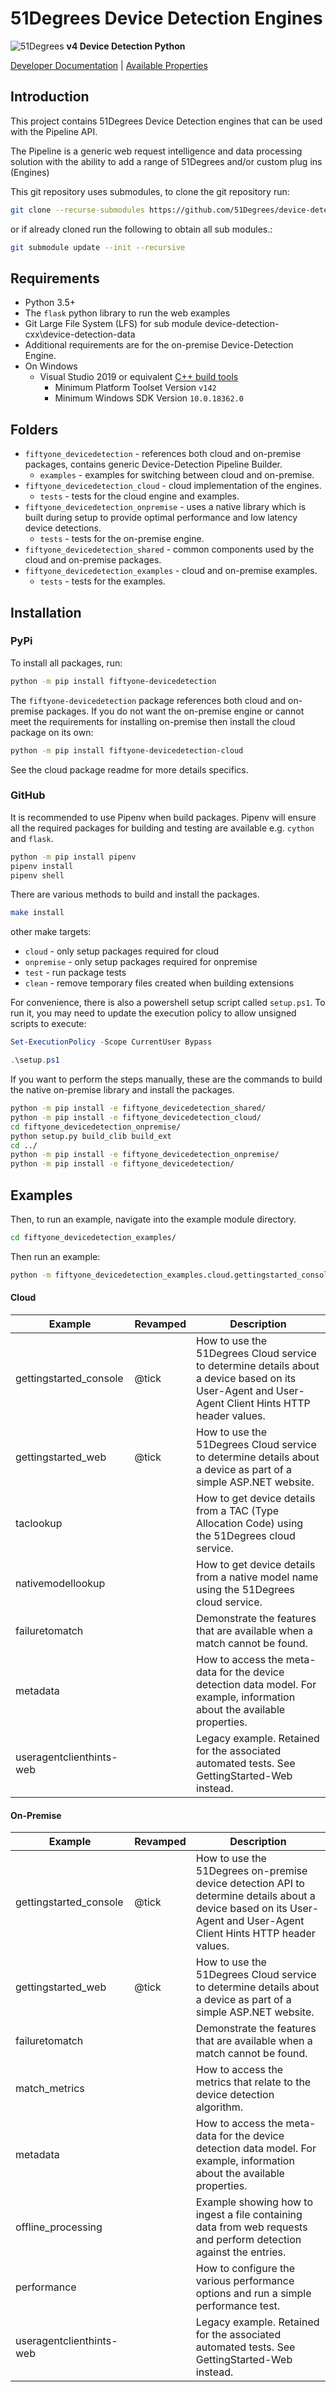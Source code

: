 # 51Degrees Device Detection Engines

![51Degrees](https://51degrees.com/DesktopModules/FiftyOne/Distributor/Logo.ashx?utm_source=github&utm_medium=repository&utm_content=readme_main&utm_campaign=python-open-source "THE Fastest and Most Accurate Device Detection") **v4 Device Detection Python**

[Developer Documentation](https://51degrees.com/device-detection-python/index.html?utm_source=github&utm_medium=repository&utm_content=property_dictionary&utm_campaign=python-open-source "Developer Documentation") | [Available Properties](https://51degrees.com/resources/property-dictionary?utm_source=github&utm_medium=repository&utm_content=property_dictionary&utm_campaign=python-open-source "View all available properties and values")

## Introduction

This project contains 51Degrees Device Detection engines that can be used with the Pipeline API.

The Pipeline is a generic web request intelligence and data processing solution with the ability to add a range of 51Degrees and/or custom plug ins (Engines)

This git repository uses submodules, to clone the git repository run:

```bash
git clone --recurse-submodules https://github.com/51Degrees/device-detection-python.git
```

or if already cloned run the following to obtain all sub modules.:

```bash
git submodule update --init --recursive
```

## Requirements

* Python 3.5+
* The `flask` python library to run the web examples
* Git Large File System (LFS) for sub module device-detection-cxx\device-detection-data
* Additional requirements are for the on-premise Device-Detection Engine.
* On Windows
  * Visual Studio 2019 or equivalent [C++ build tools](https://visualstudio.microsoft.com/visual-cpp-build-tools/)
    * Minimum Platform Toolset Version `v142`
    * Minimum Windows SDK Version `10.0.18362.0`
## Folders

* `fiftyone_devicedetection` - references both cloud and on-premise packages, contains generic Device-Detection Pipeline Builder.
  * `examples` - examples for switching between cloud and on-premise.
* `fiftyone_devicedetection_cloud` - cloud implementation of the engines.
  * `tests` - tests for the cloud engine and examples.
* `fiftyone_devicedetection_onpremise` - uses a native library which is built during setup to provide optimal performance and low latency device detections.
  * `tests` - tests for the on-premise engine.
* `fiftyone_devicedetection_shared` - common components used by the cloud and on-premise packages.
* `fiftyone_devicedetection_examples` - cloud and on-premise examples.
  * `tests` - tests for the examples.

## Installation

### PyPi

To install all packages, run:

```bash
python -m pip install fiftyone-devicedetection
```

The `fiftyone-devicedetection` package references both cloud and on-premise packages. If you do 
not want the on-premise engine or cannot meet the requirements for installing on-premise then 
install the cloud package on its own:

```bash
python -m pip install fiftyone-devicedetection-cloud
```

See the cloud package readme for more details specifics.

### GitHub

It is recommended to use Pipenv when build packages. Pipenv will ensure all the required packages 
for building and testing are available e.g. `cython` and `flask`.

```bash
python -m pip install pipenv
pipenv install
pipenv shell
```

There are various methods to build and install the packages.

```bash
make install
```

other make targets:

* `cloud` - only setup packages required for cloud
* `onpremise` - only setup packages required for onpremise
* `test` - run package tests
* `clean` - remove temporary files created when building extensions

For convenience, there is also a powershell setup script called `setup.ps1`. To run it, you may 
need to update the execution policy to allow unsigned scripts to execute:

```powershell
Set-ExecutionPolicy -Scope CurrentUser Bypass

.\setup.ps1
```

If you want to perform the steps manually, these are the commands to build the native on-premise
library and install the packages.

```bash
python -m pip install -e fiftyone_devicedetection_shared/
python -m pip install -e fiftyone_devicedetection_cloud/
cd fiftyone_devicedetection_onpremise/
python setup.py build_clib build_ext
cd ../
python -m pip install -e fiftyone_devicedetection_onpremise/
python -m pip install -e fiftyone_devicedetection/
```

## Examples

Then, to run an example, navigate into the example module directory.

```bash
cd fiftyone_devicedetection_examples/
```

Then run an example:

```bash
python -m fiftyone_devicedetection_examples.cloud.gettingstarted_console
```

#### Cloud

| Example                                | Revamped           | Description |
|----------------------------------------|--------------------|-------------|
| gettingstarted_console                 | @tick              | How to use the 51Degrees Cloud service to determine details about a device based on its User-Agent and User-Agent Client Hints HTTP header values. |
| gettingstarted_web                     | @tick              | How to use the 51Degrees Cloud service to determine details about a device as part of a simple ASP.NET website. |
| taclookup                              |                    | How to get device details from a TAC (Type Allocation Code) using the 51Degrees cloud service. |
| nativemodellookup                      |                    | How to get device details from a native model name using the 51Degrees cloud service. |
| failuretomatch                         |                    | Demonstrate the features that are available when a match cannot be found. |
| metadata                               |                    | How to access the meta-data for the device detection data model. For example, information about the  available properties. |
| useragentclienthints-web               |                    | Legacy example. Retained for the associated automated tests. See GettingStarted-Web instead. |

#### On-Premise

| Example                                | Revamped           | Description |
|----------------------------------------|--------------------|-------------|
| gettingstarted_console                 | @tick              | How to use the 51Degrees on-premise device detection API to determine details about a device based on its User-Agent and User-Agent Client Hints HTTP header values. |
| gettingstarted_web                     | @tick              | How to use the 51Degrees Cloud service to determine details about a device as part of a simple ASP.NET website. |
| failuretomatch                         |                    | Demonstrate the features that are available when a match cannot be found. |
| match_metrics                          |                    | How to access the metrics that relate to the device detection algorithm. |
| metadata                               |                    | How to access the meta-data for the device detection data model. For example, information about the  available properties. |
| offline_processing                     |                    | Example showing how to ingest a file containing data from web requests and perform detection against the entries. |
| performance                            |                    | How to configure the various performance options and run a simple performance test. |
| useragentclienthints-web               |                    | Legacy example. Retained for the associated automated tests. See GettingStarted-Web instead. |

